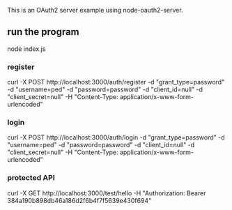 This is an OAuth2 server example using node-oauth2-server.

## run the program 
node index.js

### register
curl -X POST http://localhost:3000/auth/register -d "grant_type=password" -d "username=ped" -d "password=password" -d "client_id=null" -d "client_secret=null" -H "Content-Type: application/x-www-form-urlencoded"

### login
curl -X POST http://localhost:3000/auth/login -d "grant_type=password" -d "username=ped" -d "password=password" -d "client_id=null" -d "client_secret=null" -H "Content-Type: application/x-www-form-urlencoded"

### protected API
curl -X GET http://localhost:3000/test/hello -H "Authorization: Bearer 384a190b898db46a186d2f6b4f7f5639e430f694"